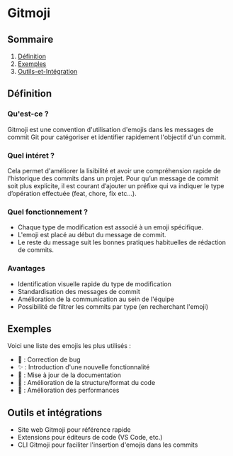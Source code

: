 # Gitmoji

## Sommaire

1. [Définition](#définition)
2. [Exemples](#Exemples)
3. [Outils-et-Intégration](#outils-et-intégrations)

## Définition

### Qu'est-ce ?

Gitmoji est une convention d'utilisation d'emojis dans les messages de commit Git pour catégoriser et identifier rapidement l'objectif d'un commit.

### Quel intéret ?

Cela permet d'améliorer la lisibilité et avoir une compréhension rapide de l'historique des commits dans un projet. Pour qu’un message de commit soit plus explicite, il est courant d’ajouter un préfixe qui va indiquer le type d’opération effectuée (feat, chore, fix etc…).

### Quel fonctionnement ?

- Chaque type de modification est associé à un emoji spécifique.
- L'emoji est placé au début du message de commit.
- Le reste du message suit les bonnes pratiques habituelles de rédaction de commits.

### Avantages

- Identification visuelle rapide du type de modification
- Standardisation des messages de commit
- Amélioration de la communication au sein de l'équipe
- Possibilité de filtrer les commits par type (en recherchant l'emoji)

## Exemples

Voici une liste des emojis les plus utilisés :

- 🐛 : Correction de bug
- ✨ : Introduction d'une nouvelle fonctionnalité
- 📝 : Mise à jour de la documentation
- 🎨 : Amélioration de la structure/format du code
- 🚀 : Amélioration des performances

## Outils et intégrations

- Site web Gitmoji pour référence rapide
- Extensions pour éditeurs de code (VS Code, etc.)
- CLI Gitmoji pour faciliter l'insertion d'emojis dans les commits
